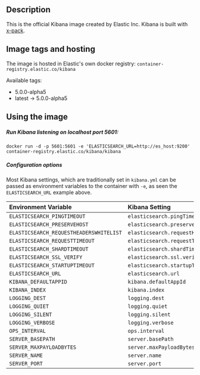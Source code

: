 ## Description

This is the official Kibana image created by Elastic Inc.
Kibana is built with [x-pack](https://www.elastic.co/guide/en/x-pack/current/index.html).

## Image tags and hosting

The image is hosted in Elastic's own docker registry: `container-registry.elastic.co/kibana`

Available tags:

- 5.0.0-alpha5
- latest -> 5.0.0-alpha5

## Using the image

##### Run Kibana listening on localhost port 5601:

``` shell
docker run -d -p 5601:5601 -e 'ELASTICSEARCH_URL=http://es_host:9200' container-registry.elastic.co/kibana/kibana
```

##### Configuration options

Most Kibana settings, which are traditionally set in `kibana.yml` can be passed
as environment variables to the container with `-e`, as seen the `ELASTICSEARCH_URL`
example above.

<!--- Generate this table with ./bin/kibana-conf-to-dockerfile kibana.yml -->
|Environment Variable|Kibana Setting|
|:-------------------|:-------------|
|`ELASTICSEARCH_PINGTIMEOUT` | `elasticsearch.pingTimeout`|
|`ELASTICSEARCH_PRESERVEHOST` | `elasticsearch.preserveHost`|
|`ELASTICSEARCH_REQUESTHEADERSWHITELIST` | `elasticsearch.requestHeadersWhitelist`|
|`ELASTICSEARCH_REQUESTTIMEOUT` | `elasticsearch.requestTimeout`|
|`ELASTICSEARCH_SHARDTIMEOUT` | `elasticsearch.shardTimeout`|
|`ELASTICSEARCH_SSL_VERIFY` | `elasticsearch.ssl.verify`|
|`ELASTICSEARCH_STARTUPTIMEOUT` | `elasticsearch.startupTimeout`|
|`ELASTICSEARCH_URL` | `elasticsearch.url`|
|`KIBANA_DEFAULTAPPID` | `kibana.defaultAppId`|
|`KIBANA_INDEX` | `kibana.index`|
|`LOGGING_DEST` | `logging.dest`|
|`LOGGING_QUIET` | `logging.quiet`|
|`LOGGING_SILENT` | `logging.silent`|
|`LOGGING_VERBOSE` | `logging.verbose`|
|`OPS_INTERVAL` | `ops.interval`|
|`SERVER_BASEPATH` | `server.basePath`|
|`SERVER_MAXPAYLOADBYTES` | `server.maxPayloadBytes`|
|`SERVER_NAME` | `server.name`|
|`SERVER_PORT` | `server.port`|
